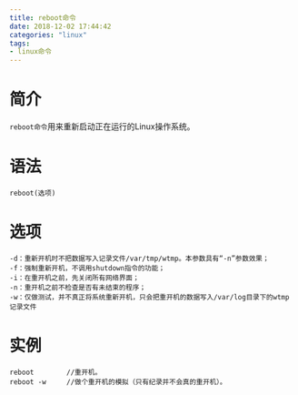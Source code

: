 ```yaml
---
title: reboot命令
date: 2018-12-02 17:44:42
categories: "linux"
tags:
- linux命令
---
```


# 简介
`reboot命令`用来重新启动正在运行的Linux操作系统。

# 语法
```shell
reboot(选项)
```

# 选项
```shell
-d：重新开机时不把数据写入记录文件/var/tmp/wtmp。本参数具有“-n”参数效果；
-f：强制重新开机，不调用shutdown指令的功能；
-i：在重开机之前，先关闭所有网络界面；
-n：重开机之前不检查是否有未结束的程序；
-w：仅做测试，并不真正将系统重新开机，只会把重开机的数据写入/var/log目录下的wtmp记录文件
```

# 实例

```shell
reboot        //重开机。
reboot -w     //做个重开机的模拟（只有纪录并不会真的重开机）。
```